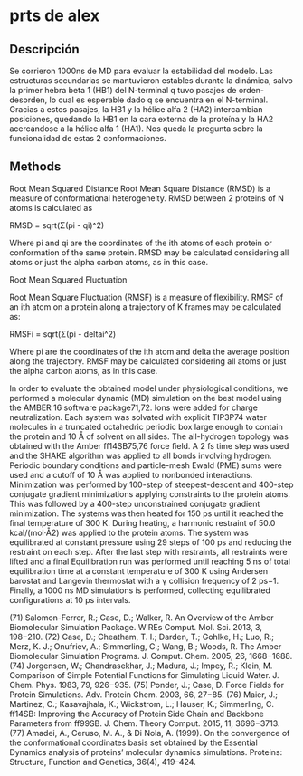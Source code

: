 # prts de alex

## Descripción

Se corrieron 1000ns de MD para evaluar la estabilidad del modelo. Las estructuras secundarias se mantuvieron estables durante la dinámica, salvo la primer hebra beta 1 (HB1) del N-terminal q tuvo pasajes de orden-desorden, lo cual es esperable dado q se encuentra en el N-terminal. Gracias a estos pasajes, la HB1 y la hélice alfa 2 (HA2) intercambian posiciones, quedando la HB1 en la cara externa de la proteína y la HA2 acercándose a la hélice alfa 1 (HA1). Nos queda la pregunta sobre la funcionalidad de estas 2 conformaciones.


## Methods

Root Mean Squared Distance
Root Mean Square Distance (RMSD) is a measure of conformational heterogeneity. RMSD   between 2 proteins of N atoms is calculated as

RMSD =   sqrt(Σ(pi - qi)^2)

Where pi and qi are the coordinates of the ith atoms of each protein or conformation of the same protein.  RMSD may be calculated considering all atoms or just the alpha carbon atoms, as in this case.

Root Mean Squared Fluctuation

Root Mean Square Fluctuation (RMSF) is a measure of flexibility. RMSF of an ith atom on a protein along a trajectory of K frames may be calculated as:

RMSFi =  sqrt(Σ(pi - deltai^2)

Where pi are the coordinates of the ith atom and delta the average position along the trajectory. RMSF may be calculated considering all atoms or just the alpha carbon atoms, as in this case.


In order to evaluate the obtained model under physiological conditions, we performed a molecular dynamic (MD) simulation on the best model using the AMBER 16 software package71,72. Ions were added for charge neutralization. Each system was solvated with explicit TIP3P74 water molecules in a truncated octahedric periodic box large enough to contain the protein and 10 Å of solvent on all sides. The all-hydrogen topology was obtained with the Amber ff14SB75,76 force field. A 2 fs time step was used and the SHAKE algorithm was applied to all bonds involving hydrogen. Periodic boundary conditions and particle-mesh Ewald (PME) sums were used and a cutoff of 10 Å was applied to nonbonded interactions.
Minimization was performed by 100-step of steepest-descent and 400-step conjugate gradient minimizations applying constraints to the protein atoms. This was followed by a 400-step unconstrained conjugate gradient minimization.
The systems was then heated for 150 ps until it reached the final temperature of 300 K. During heating, a harmonic restraint of 50.0 kcal/(mol·Å2) was applied to the protein atoms.
The system was equilibrated at constant pressure using 29 steps of 100 ps and reducing the restraint on each step. After the last step with restraints, all restraints were lifted and a final
Equilibration run was performed until reaching 5 ns of total equilibration time at a constant temperature of 300 K using Andersen barostat and Langevin thermostat with a γ collision frequency of 2 ps−1.
Finally, a 1000 ns MD simulations is performed, collecting equilibrated configurations at 10 ps intervals.

(71) Salomon-Ferrer, R.; Case, D.; Walker, R. An Overview of the
Amber Biomolecular Simulation Package. WIREs Comput. Mol. Sci.
2013, 3, 198−210.
(72) Case, D.; Cheatham, T. I.; Darden, T.; Gohlke, H.; Luo, R.;
Merz, K. J.; Onufriev, A.; Simmerling, C.; Wang, B.; Woods, R. The
Amber Biomolecular Simulation Programs. J. Comput. Chem. 2005, 26,
1668−1688.
(74) Jorgensen, W.; Chandrasekhar, J.; Madura, J.; Impey, R.; Klein,
M. Comparison of Simple Potential Functions for Simulating Liquid
Water. J. Chem. Phys. 1983, 79, 926−935.
(75) Ponder, J.; Case, D. Force Fields for Protein Simulations. Adv.
Protein Chem. 2003, 66, 27−85.
(76) Maier, J.; Martinez, C.; Kasavajhala, K.; Wickstrom, L.; Hauser,
K.; Simmerling, C. ff14SB: Improving the Accuracy of Protein Side
Chain and Backbone Parameters from ff99SB. J. Chem. Theory Comput.
2015, 11, 3696−3713.
(77) Amadei, A., Ceruso, M. A., & Di Nola, A. (1999). On the convergence of the conformational coordinates basis set obtained by the Essential Dynamics analysis of proteins’ molecular dynamics simulations. Proteins: Structure, Function and Genetics, 36(4), 419–424.



